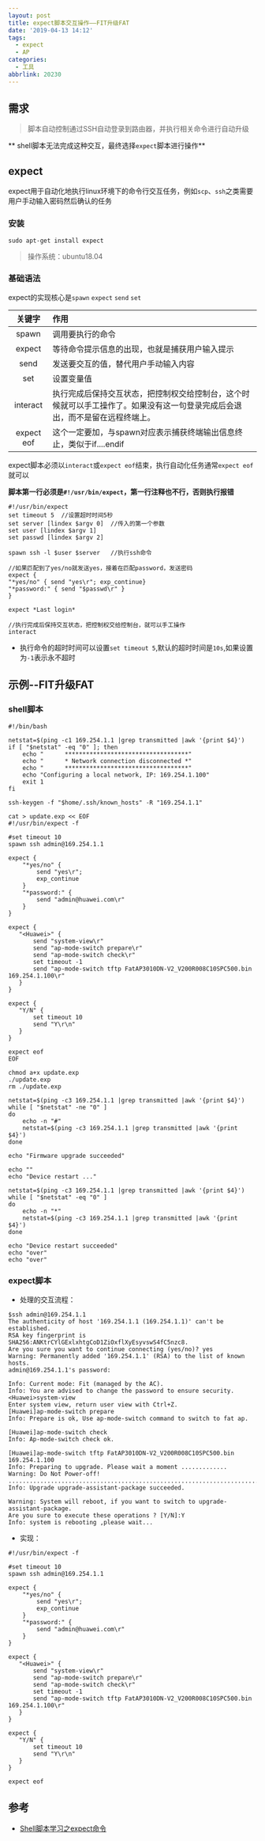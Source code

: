 ```yaml
---
layout: post
title: expect脚本交互操作——FIT升级FAT
date: '2019-04-13 14:12'
tags:
  - expect
  - AP
categories:
  - 工具
abbrlink: 20230
---
```


## 需求
> 脚本自动控制通过SSH自动登录到路由器，并执行相关命令进行自动升级

** shell脚本无法完成这种交互，最终选择`expect`脚本进行操作**

<!--more-->


## expect

expect用于自动化地执行linux环境下的命令行交互任务，例如`scp`、`ssh`之类需要用户手动输入密码然后确认的任务

### 安装

```
sudo apt-get install expect
```
> 操作系统：ubuntu18.04

### 基础语法

expect的实现核心是`spawn` `expect` `send` `set`

|   关键字   | 作用                                                                                                                         |
|:----------:|:-----------------------------------------------------------------------------------------------------------------------------|
|   spawn    | 调用要执行的命令                                                                                                             |
|   expect   | 等待命令提示信息的出现，也就是捕获用户输入提示                                                                               |
|    send    | 发送要交互的值，替代用户手动输入内容                                                                                         |
|    set     | 设置变量值                                                                                                                   |
|  interact  | 执行完成后保持交互状态，把控制权交给控制台，这个时候就可以手工操作了。如果没有这一句登录完成后会退出，而不是留在远程终端上。 |
| expect eof | 这个一定要加，与spawn对应表示捕获终端输出信息终止，类似于if....endif                                                         |

expect脚本必须以`interact`或`expect eof`结束，执行自动化任务通常`expect eof`就可以

**脚本第一行必须是`#!/usr/bin/expect`，第一行注释也不行，否则执行报错**

``` shell
#!/usr/bin/expect
set timeout 5  //设置超时时间5秒
set server [lindex $argv 0]  //传入的第一个参数
set user [lindex $argv 1]
set passwd [lindex $argv 2]

spawn ssh -l $user $server   //执行ssh命令

//如果匹配到了yes/no就发送yes，接着在匹配password，发送密码
expect {
"*yes/no" { send "yes\r"; exp_continue}
"*password:" { send "$passwd\r" }
}

expect *Last login*

//执行完成后保持交互状态，把控制权交给控制台，就可以手工操作
interact
```

- 执行命令的超时时间可以设置`set timeout 5`,默认的超时时间是`10s`,如果设置为`-1`表示永不超时

## 示例--FIT升级FAT

### shell脚本

``` shell
#!/bin/bash

netstat=$(ping -c1 169.254.1.1 |grep transmitted |awk '{print $4}')
if [ "$netstat" -eq "0" ]; then
    echo "      ***********************************"
    echo "      * Network connection disconnected *"
    echo "      ***********************************"
    echo "Configuring a local network, IP: 169.254.1.100"
    exit 1
fi

ssh-keygen -f "$home/.ssh/known_hosts" -R "169.254.1.1"

cat > update.exp << EOF
#!/usr/bin/expect -f

#set timeout 10
spawn ssh admin@169.254.1.1

expect {
	"*yes/no" {
		send "yes\r";
		exp_continue
	}
	"*password:" {
		send "admin@huawei.com\r"
	}
}

expect {
   "<Huawei>" {
       send "system-view\r"
       send "ap-mode-switch prepare\r"
       send "ap-mode-switch check\r"
       set timeout -1
       send "ap-mode-switch tftp FatAP3010DN-V2_V200R008C10SPC500.bin 169.254.1.100\r"
   }
}

expect {
   "Y/N" {
       set timeout 10
       send "Y\r\n"
   }
}

expect eof
EOF

chmod a+x update.exp
./update.exp
rm ./update.exp

netstat=$(ping -c3 169.254.1.1 |grep transmitted |awk '{print $4}')
while [ "$netstat" -ne "0" ]
do
    echo -n "#"
    netstat=$(ping -c3 169.254.1.1 |grep transmitted |awk '{print $4}')
done

echo "Firmware upgrade succeeded"

echo ""
echo "Device restart ..."

netstat=$(ping -c3 169.254.1.1 |grep transmitted |awk '{print $4}')
while [ "$netstat" -eq "0" ]
do
    echo -n "*"
    netstat=$(ping -c3 169.254.1.1 |grep transmitted |awk '{print $4}')
done

echo "Device restart succeeded"
echo "over"
echo "over"
```
### expect脚本

- 处理的交互流程：

```
$ssh admin@169.254.1.1
The authenticity of host '169.254.1.1 (169.254.1.1)' can't be established.
RSA key fingerprint is SHA256:ANKtrCYlGExlxhtgCoD1ZiOxflXyEsyvswS4fC5nzc8.
Are you sure you want to continue connecting (yes/no)? yes
Warning: Permanently added '169.254.1.1' (RSA) to the list of known hosts.
admin@169.254.1.1's password:

Info: Current mode: Fit (managed by the AC).
Info: You are advised to change the password to ensure security.
<Huawei>system-view
Enter system view, return user view with Ctrl+Z.
[Huawei]ap-mode-switch prepare
Info: Prepare is ok, Use ap-mode-switch command to switch to fat ap.

[Huawei]ap-mode-switch check
Info: Ap-mode-switch check ok.

[Huawei]ap-mode-switch tftp FatAP3010DN-V2_V200R008C10SPC500.bin 169.254.1.100
Info: Preparing to upgrade. Please wait a moment .............
Warning: Do Not Power-off!
......................................................................................................................................................................................................................................................................................................................
Info: Upgrade upgrade-assistant-package succeeded.

Warning: System will reboot, if you want to switch to upgrade-assistant-package.
Are you sure to execute these operations ? [Y/N]:Y
Info: system is rebooting ,please wait...
```

- 实现：

``` shell
#!/usr/bin/expect -f

#set timeout 10
spawn ssh admin@169.254.1.1

expect {
    "*yes/no" {
		send "yes\r";
		exp_continue
	}
    "*password:" {
		send "admin@huawei.com\r"
	}
}

expect {
   "<Huawei>" {
       send "system-view\r"
       send "ap-mode-switch prepare\r"
       send "ap-mode-switch check\r"
       set timeout -1
       send "ap-mode-switch tftp FatAP3010DN-V2_V200R008C10SPC500.bin 169.254.1.100\r"
   }
}

expect {
   "Y/N" {
       set timeout 10
       send "Y\r\n"
   }
}

expect eof
```

## 参考

* [Shell脚本学习之expect命令](https://www.cnblogs.com/lixigang/articles/4849527.html)
